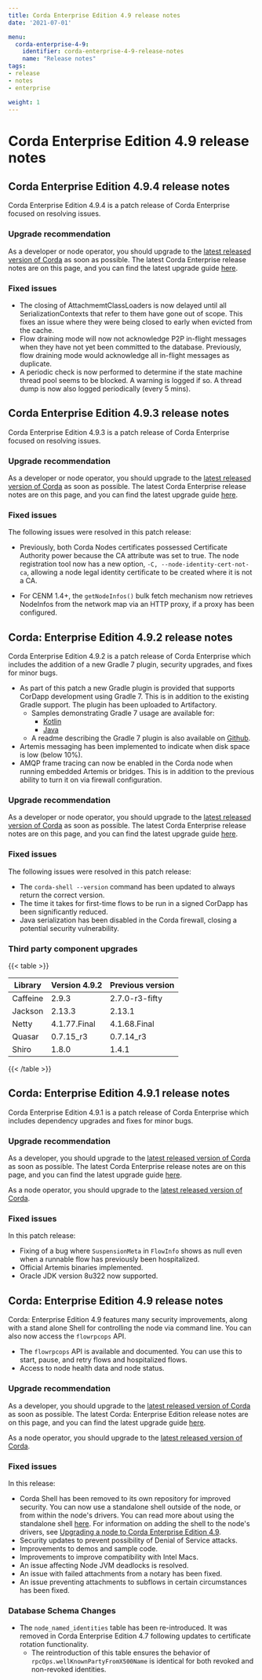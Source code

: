 ```yaml
---
title: Corda Enterprise Edition 4.9 release notes
date: '2021-07-01'

menu:
  corda-enterprise-4-9:
    identifier: corda-enterprise-4-9-release-notes
    name: "Release notes"
tags:
- release
- notes
- enterprise

weight: 1
---
```


# Corda Enterprise Edition 4.9 release notes

## Corda Enterprise Edition 4.9.4 release notes

Corda Enterprise Edition 4.9.4 is a patch release of Corda Enterprise focused on resolving issues.

### Upgrade recommendation

As a developer or node operator, you should upgrade to the [latest released version of Corda](../../../../../en/platform/corda/4.9/enterprise.html) as soon as possible. The latest Corda Enterprise release notes are on this page, and you can find the latest upgrade guide [here](../../../../../en/platform/corda/4.9/enterprise/upgrading-index.md).

### Fixed issues

* The closing of AttachmemtClassLoaders is now delayed until all SerializationContexts that refer to them have gone out of scope. This fixes an issue where they were being closed to early when evicted from the cache.
* Flow draining mode will now not acknowledge P2P in-flight messages when they have not yet been committed to the database. Previously, flow draining mode would acknowledge all in-flight messages as duplicate.
* A periodic check is now performed to determine if the state machine thread pool seems to be blocked. A warning is logged if so. A thread dump is now also logged periodically (every 5 mins).

## Corda Enterprise Edition 4.9.3 release notes

Corda Enterprise Edition 4.9.3 is a patch release of Corda Enterprise focused on resolving issues.

### Upgrade recommendation

As a developer or node operator, you should upgrade to the [latest released version of Corda](../../../../../en/platform/corda/4.9/enterprise.html) as soon as possible. The latest Corda Enterprise release notes are on this page, and you can find the latest upgrade guide [here](../../../../../en/platform/corda/4.9/enterprise/upgrading-index.md).

### Fixed issues

The following issues were resolved in this patch release:

* Previously, both Corda Nodes certificates possessed Certificate Authority power because the CA attribute was set to true. The node registration tool now has a new  option, ```-C, --node-identity-cert-not-ca```, allowing a node legal identity certificate to be created where it is not a CA.

* For CENM 1.4+, the `getNodeInfos()` bulk fetch mechanism now retrieves NodeInfos from the network map via an HTTP proxy, if a proxy has been configured.

## Corda: Enterprise Edition 4.9.2 release notes

Corda Enterprise Edition 4.9.2 is a patch release of Corda Enterprise which includes the addition of a new Gradle 7 plugin, security upgrades, and fixes for minor bugs.

* As part of this patch a new Gradle plugin is provided that supports CorDapp development using Gradle 7. This is in addition to the existing Gradle support. The plugin has been uploaded to Artifactory.
  * Samples demonstrating Gradle 7 usage are available for:
    * [Kotlin](https://github.com/corda/samples-kotlin/tree/chrisr3-gradle7)
    * [Java](https://github.com/corda/samples-java/tree/chrisr3-gradle7)
  * A readme describing the Gradle 7 plugin is also available on [Github](https://github.com/corda/corda-gradle-plugins/tree/release/5.1/cordapp).
* Artemis messaging has been implemented to indicate when disk space is low (below 10%).
* AMQP frame tracing can now be enabled in the Corda node when running embedded Artemis or bridges. This is in addition to the previous ability to turn it on via firewall configuration.

### Upgrade recommendation

As a developer or node operator, you should upgrade to the [latest released version of Corda](../../../../../en/platform/corda/4.9/enterprise.html) as soon as possible. The latest Corda Enterprise release notes are on this page, and you can find the latest upgrade guide [here](../../../../../en/platform/corda/4.9/enterprise/upgrading-index.md).

### Fixed issues

The following issues were resolved in this patch release:

* The `corda-shell --version` command has been updated to always return the correct version.
* The time it takes for first-time flows to be run in a signed CorDapp has been significantly reduced.
* Java serialization has been disabled in the Corda firewall, closing a potential security vulnerability.

### Third party component upgrades

{{< table >}}

|Library|Version 4.9.2|Previous version|
|---------|-------|-------|
|Caffeine|2.9.3|2.7.0-r3-fifty|
|Jackson|2.13.3|2.13.1|
|Netty|4.1.77.Final|4.1.68.Final|
|Quasar|0.7.15_r3|0.7.14_r3|
|Shiro|1.8.0|1.4.1|

{{< /table >}}

## Corda: Enterprise Edition 4.9.1 release notes

Corda Enterprise Edition 4.9.1 is a patch release of Corda Enterprise which includes dependency upgrades and fixes for minor bugs.

### Upgrade recommendation

As a developer, you should upgrade to the [latest released version of Corda](../../../../../en/platform/corda/4.9/enterprise.html) as soon as possible. The latest Corda Enterprise release notes are on this page, and you can find the latest upgrade guide [here](../../../../../en/platform/corda/4.9/enterprise/upgrading-index.md).

As a node operator, you should upgrade to the [latest released version of Corda](../../../../../en/platform/corda/4.9/enterprise.html).

### Fixed issues

In this patch release:

* Fixing of a bug where `SuspensionMeta` in `FlowInfo` shows as null even when a runnable flow has previously been hospitalized.
* Official Artemis binaries implemented.
* Oracle JDK version 8u322 now supported.

## Corda: Enterprise Edition 4.9 release notes

Corda: Enterprise Edition  4.9 features many security improvements, along with a stand alone Shell for controlling the node via command line. You can also now access the `flowrpcops` API.

* The `flowrpcops` API is available and documented. You can use this to start, pause, and retry flows and hospitalized flows.
* Access to node health data and node status.

### Upgrade recommendation

As a developer, you should upgrade to the [latest released version of Corda](../../../../../en/platform/corda/4.9/enterprise.html) as soon as possible. The latest Corda: Enterprise Edition  release notes are on this page, and you can find the latest upgrade guide [here](../../../../../en/platform/corda/4.9/enterprise/upgrading-index.md).

As a node operator, you should upgrade to the [latest released version of Corda](../../../../../en/platform/corda/4.9/enterprise.html).

### Fixed issues

In this release:

* Corda Shell has been removed to its own repository for improved security. You can now use a standalone shell outside of the node, or from within the node's drivers. You can read more about using the standalone shell [here](./node/operating/shell.html#the-standalone-shell). For information on adding the shell to the node's drivers, see [Upgrading a node to Corda Enterprise Edition 4.9](node-upgrade-notes.html).
* Security updates to prevent possibility of Denial of Service attacks.
* Improvements to demos and sample code.
* Improvements to improve compatibility with Intel Macs.
* An issue affecting Node JVM deadlocks is resolved.
* An issue with failed attachments from a notary has been fixed.
* An issue preventing attachments to subflows in certain circumstances has been fixed.

### Database Schema Changes

* The `node_named_identities` table has been re-introduced. It was removed in Corda Enterprise Edition 4.7 following updates to certificate rotation functionality.
  * The reintroduction of this table ensures the behavior of `rpcOps.wellKnownPartyFromX500Name` is identical for both revoked and non-revoked identities.

